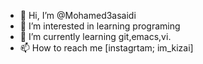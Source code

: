 - 👋 Hi, I’m @Mohamed3asaidi
- 👀 I’m interested in learning programing 
- 🌱 I’m currently learning git,emacs,vi.
- 📫 How to reach me [instagrtam; im_kizai]

<!---
Mohamed3asaidi/Mohamed3asaidi is a ✨ special ✨ repository because its `README.md` (this file) appears on your GitHub profile.
You can click the Preview link to take a look at your changes.
--->
